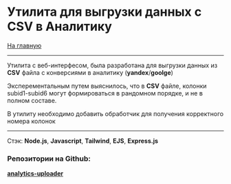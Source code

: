 # Утилита для выгрузки данных с CSV в Аналитику

[На главную](/README.md)

---

Утилита с веб-интерфесом, была разработана для выгрузки данных из __CSV__ файла с конверсиями в аналитику (__yandex__/__goolge__)

Эксперементальным путем выяснилось, что в __CSV__ файле, колонки subid1-subid6 могут формироваться в рандомном порядке, и не в полном составе.

В утилиту необходимо добавить обработчик для получения корректного номера колонок

---
Стэк: __Node.js__, __Javascript__, __Tailwind__, __EJS__, __Express.js__

### Репозитории на Github:  
[__analytics-uploader__](https://github.com/developer-bwm/analytics-uploader)